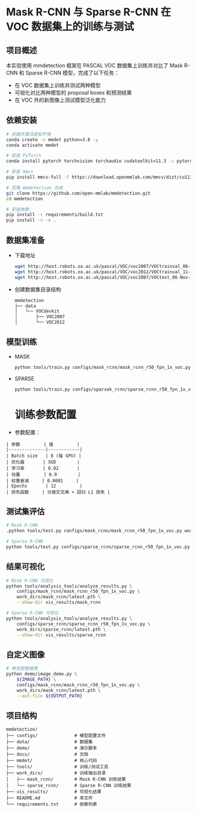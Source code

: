 # Mask R-CNN 与 Sparse R-CNN 在 VOC 数据集上的训练与测试
## 项目概述
本实验使用 mmdetection 框架在 PASCAL VOC 数据集上训练并对比了 Mask R-CNN 和 Sparse R-CNN 模型，完成了以下任务：
- 在 VOC 数据集上训练并测试两种模型
- 可视化对比两种模型的 proposal boxes 和预测结果
- 在 VOC 外的新图像上测试模型泛化能力
## 依赖安装
```bash
# 创建并激活虚拟环境
conda create -n mmdet python=3.8 -y
conda activate mmdet

# 安装 PyTorch
conda install pytorch torchvision torchaudio cudatoolkit=11.3 -c pytorch

# 安装 mmcv
pip install mmcv-full -f https://download.openmmlab.com/mmcv/dist/cu113/torch1.11.0/index.html

# 克隆 mmdetection 仓库
git clone https://github.com/open-mmlab/mmdetection.git
cd mmdetection

# 安装依赖
pip install -r requirements/build.txt
pip install -v -e .
```
## 数据集准备
- 下载地址
  ```bash
  wget http://host.robots.ox.ac.uk/pascal/VOC/voc2007/VOCtrainval_06-Nov-2007.tar
  wget http://host.robots.ox.ac.uk/pascal/VOC/voc2012/VOCtrainval_11-May-2012.tar
  wget http://host.robots.ox.ac.uk/pascal/VOC/voc2007/VOCtest_06-Nov-2007.tar 
  ```
- 创建数据集目录结构
  ```bash
  mmdetection
  ├── data
  │   └── VOCdevkit
  │       ├── VOC2007
  │       └── VOC2012
  ```
## 模型训练
- MASK
  ```bash
  python tools/train.py configs/mask_rcnn/mask_rcnn_r50_fpn_1x_voc.py 
  ```
- SPARSE
  ```bash
  python tools/train.py configs/sparsek_rcnn/sparse_rcnn_r50_fpn_1x_voc.py 
  ```
  # 训练参数配置

- 参数配置：
 ```text
| 参数         | 值         |
|--------------|------------|
| Batch size   | 8 (每 GPU) |
| 优化器       | SGD        |
| 学习率       | 0.02       |
| 动量         | 0.9        |
| 权重衰减     | 0.0001     |
| Epochs       | 12         |
| 损失函数     | 分类交叉熵 + 回归 L1 损失 |
```
## 测试集评估
```bash
# Mask R-CNN
.python tools/test.py configs/mask_rcnn/mask_rcnn_r50_fpn_1x_voc.py work_dirs/mask_rcnn/latest.pth 2 --eval bbox segm

# Sparse R-CNN
python tools/test.py configs/sparse_rcnn/sparse_rcnn_r50_fpn_1x_voc.py work_dirs/sparse_rcnn/latest.pth 2 --eval bbox segm
```
## 结果可视化
```bash
# Mask R-CNN 可视化
python tools/analysis_tools/analyze_results.py \
    configs/mask_rcnn/mask_rcnn_r50_fpn_1x_voc.py \
    work_dirs/mask_rcnn/latest.pth \
    --show-dir vis_results/mask_rcnn

# Sparse R-CNN 可视化
python tools/analysis_tools/analyze_results.py \
    configs/sparse_rcnn/sparse_rcnn_r50_fpn_1x_voc.py \
    work_dirs/sparse_rcnn/latest.pth \
    --show-dir vis_results/sparse_rcnn
```
## 自定义图像
```bash
# 单张图像推理
python demo/image_demo.py \
    ${IMAGE_PATH} \
    configs/mask_rcnn/mask_rcnn_r50_fpn_1x_voc.py \
    work_dirs/mask_rcnn/latest.pth \
    --out-file ${OUTPUT_PATH}
```
## 项目结构
```text
mmdetection/
├── configs/              # 模型配置文件
├── data/                 # 数据集
├── demo/                 # 演示脚本
├── docs/                 # 文档
├── mmdet/                # 核心代码
├── tools/                # 训练/测试工具
├── work_dirs/            # 训练输出目录
│   ├── mask_rcnn/        # Mask R-CNN 训练结果
│   └── sparse_rcnn/      # Sparse R-CNN 训练结果
├── vis_results/          # 可视化结果
├── README.md             # 本文件
└── requirements.txt      # 依赖列表
```
